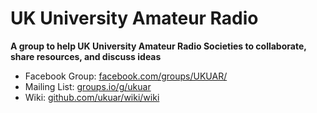 ---
---

# UK University Amateur Radio
**A group to help UK University Amateur Radio Societies to collaborate, share resources, and discuss ideas**

* Facebook Group: [facebook.com/groups/UKUAR/](https://www.facebook.com/groups/UKUAR/)
* Mailing List: [groups.io/g/ukuar](groups.io/g/ukuar)
* Wiki: [github.com/ukuar/wiki/wiki](github.com/ukuar/wiki/wiki)
